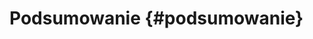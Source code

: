 
# Podsumowanie {#podsumowanie}

<!-- czytanie kodu źródłowego innych osób -->
<!-- https://jennybc.github.io/wtf-2019-rsc/read-the-source.pdf -->

<!-- aka tidyverse -->
<!-- dplyr -->
<!-- tidyr -->
<!-- purrr -->
<!-- https://speakerdeck.com/jennybc/purrr-workshop?slide=91 -->

<!-- graphics -->

<!-- maps -->

<!-- pipe %>%  -->

<!-- functional programming - 05 -->

<!-- tidy eval -->
